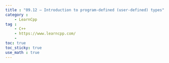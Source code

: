 ```yaml
---
title : "09.12 — Introduction to program-defined (user-defined) types"
category :
    - LearnCpp
tag : 
    - C++
    - https://www.learncpp.com/
    - 
toc: true  
toc_sticky: true 
use_math : true
---
```





